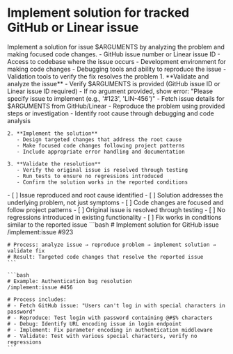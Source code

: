 # Implement solution for tracked GitHub or Linear issue

<instructions>
  <context>
    Implement a solution for issue $ARGUMENTS by analyzing the problem and making focused code changes.
  </context>

  <requirements>
    - GitHub issue number or Linear issue ID
    - Access to codebase where the issue occurs
    - Development environment for making code changes
    - Debugging tools and ability to reproduce the issue
    - Validation tools to verify the fix resolves the problem
  </requirements>

  <execution>
    1. **Validate and analyze the issue**
       - Verify $ARGUMENTS is provided (GitHub issue ID or Linear issue ID required)
       - If no argument provided, show error: "Please specify issue to implement (e.g., '#123', 'LIN-456')"
       - Fetch issue details for $ARGUMENTS from GitHub/Linear
       - Reproduce the problem using provided steps or investigation
       - Identify root cause through debugging and code analysis

    2. **Implement the solution**
       - Design targeted changes that address the root cause
       - Make focused code changes following project patterns
       - Include appropriate error handling and documentation

    3. **Validate the resolution**
       - Verify the original issue is resolved through testing
       - Run tests to ensure no regressions introduced
       - Confirm the solution works in the reported conditions
  </execution>

  <validation>
    - [ ] Issue reproduced and root cause identified
    - [ ] Solution addresses the underlying problem, not just symptoms
    - [ ] Code changes are focused and follow project patterns
    - [ ] Original issue is resolved through testing
    - [ ] No regressions introduced in existing functionality
    - [ ] Fix works in conditions similar to the reported issue
  </validation>

  <examples>
    ```bash
    # Implement solution for GitHub issue
    /implement:issue #923

    # Process: analyze issue → reproduce problem → implement solution → validate fix
    # Result: Targeted code changes that resolve the reported issue
    ```

    ```bash
    # Example: Authentication bug resolution
    /implement:issue #456

    # Process includes:
    # - Fetch GitHub issue: "Users can't log in with special characters in password"
    # - Reproduce: Test login with password containing @#$% characters
    # - Debug: Identify URL encoding issue in login endpoint
    # - Implement: Fix parameter encoding in authentication middleware
    # - Validate: Test with various special characters, verify no regressions
    ```
  </examples>
</instructions>
